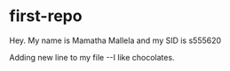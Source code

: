 # first-repo
Hey. My name is Mamatha Mallela and my SID is s555620

Adding new line to my file --I like chocolates.